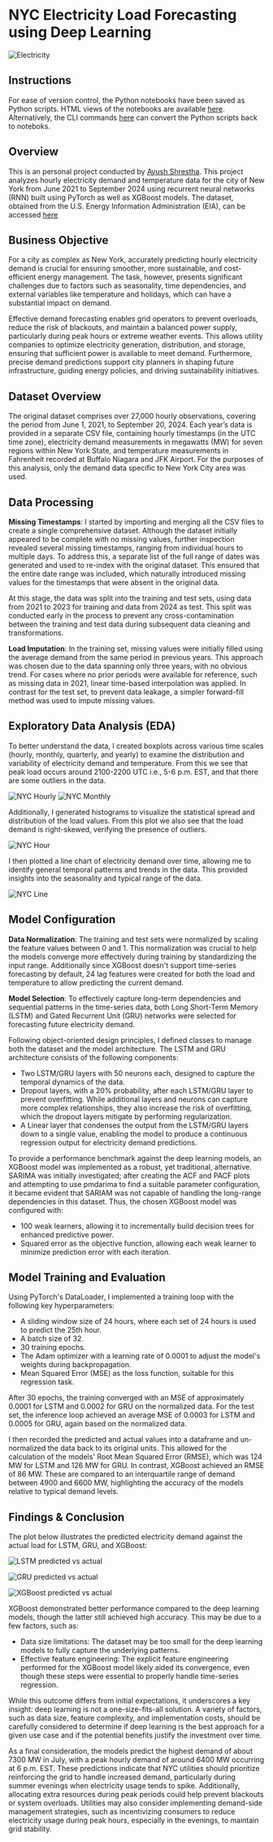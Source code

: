 # NYC Electricity Load Forecasting using Deep Learning

![Electricity](artifacts/electricity.png)

## Instructions

For ease of version control, the Python notebooks have been saved as Python scripts. HTML views of the notebooks are available [here](html/html_preview.md). Alternatively, the CLI commands [here](cli-reference.md) can convert the Python scripts back to noteboks.

## Overview

This is an personal project conducted by [Ayush Shrestha](https://www.linkedin.com/in/ayush-yoshi-shrestha/). This project analyzes hourly electricity demand and temperature data for the city of New York from June 2021 to September 2024 using recurrent neural networks (RNN) built using PyTorch as well as XGBoost models. The dataset, obtained from the U.S. Energy Information Administration (EIA), can be accessed [here](https://www.eia.gov/electricity/wholesalemarkets/data.php?rto=nyiso)

## Business Objective

For a city as complex as New York, accurately predicting hourly electricity demand is crucial for ensuring smoother, more sustainable, and cost-efficient energy management. The task, however, presents significant challenges due to factors such as seasonality, time dependencies, and external variables like temperature and holidays, which can have a substantial impact on demand.

Effective demand forecasting enables grid operators to prevent overloads, reduce the risk of blackouts, and maintain a balanced power supply, particularly during peak hours or extreme weather events. This allows utility companies to optimize electricity generation, distribution, and storage, ensuring that sufficient power is available to meet demand. Furthermore, precise demand predictions support city planners in shaping future infrastructure, guiding energy policies, and driving sustainability initiatives.

## Dataset Overview

The original dataset comprises over 27,000 hourly observations, covering the period from June 1, 2021, to September 20, 2024. Each year’s data is provided in a separate CSV file, containing hourly timestamps (in the UTC time zone), electricity demand measurements in megawatts (MW) for seven regions within New York State, and temperature measurements in Fahrenheit recorded at Buffalo Niagara and JFK Airport. For the purposes of this analysis, only the demand data specific to New York City area was used.

## Data Processing

**Missing Timestamps**:
I started by importing and merging all the CSV files to create a single comprehensive dataset. Although the dataset initially appeared to be complete with no missing values, further inspection revealed several missing timestamps, ranging from individual hours to multiple days. To address this, a separate list of the full range of dates was generated and used to re-index with the original dataset. This ensured that the entire date range was included, which naturally introduced missing values for the timestamps that were absent in the original data. 

At this stage, the data was split into the training and test sets, using data from 2021 to 2023 for training and data from 2024 as test. This split was conducted early in the process to prevent any cross-contamination between the training and test data during subsequent data cleaning and transformations.


**Load Imputation**:
In the training set, missing values were initially filled using the average demand from the same period in previous years. This approach was chosen due to the data spanning only three years, with no obvious trend. For cases where no prior periods were available for reference, such as missing data in 2021, linear time-based interpolation was applied. In contrast for the test set, to prevent data leakage, a simpler forward-fill method was used to impute missing values. 

## Exploratory Data Analysis (EDA)

To better understand the data, I created boxplots across various time scales (hourly, monthly, quarterly, and yearly) to examine the distribution and variability of electricity demand and temperature. From this we see that peak load occurs around 2100-2200 UTC i.e., 5-6 p.m. EST, and that there are some outliers in the data.

![NYC Hourly](artifacts/nyc-box-hour.png)
![NYC Monthly](artifacts/nyc-box-month.png)

Additionally, I generated histograms to visualize the statistical spread and distribution of the load values. From this plot we also see that the load demand is right-skewed, verifying the presence of outliers.

![NYC Hour](artifacts/nyc-hist-load-hourly.png)

I then plotted a line chart of electricity demand over time, allowing me to identify general temporal patterns and trends in the data. This provided insights into the seasonality and typical range of the data.

![NYC Line](artifacts/nyc-training-load.png)

## Model Configuration

**Data Normalization**:
The training and test sets were normalized by scaling the feature values between 0 and 1. This normalization was crucial to help the models converge more effectively during training by standardizing the input range. Additionally since XGBoost doesn't support time-series forecasting by default, 24 lag features were created for both the load and temperature to allow predicting the current demand. 

**Model Selection**:
To effectively capture long-term dependencies and sequential patterns in the time-series data, both Long Short-Term Memory (LSTM) and Gated Recurrent Unit (GRU) networks were selected for forecasting future electricity demand. 

Following object-oriented design principles, I defined classes to manage both the dataset and the model architecture. The LSTM and GRU architecture consists of the following components:

- Two LSTM/GRU layers with 50 neurons each, designed to capture the temporal dynamics of the data.
- Dropout layers, with a 20% probability, after each LSTM/GRU layer to prevent overfitting. While additional layers and neurons can capture more complex relationships, they also increase the risk of overfitting, which the dropout layers mitigate by performing regularization.
- A Linear layer that condenses the output from the LSTM/GRU layers down to a single value, enabling the model to produce a continuous regression output for electricity demand predictions.

To provide a performance benchmark against the deep learning models, an XGBoost model was implemented as a robust, yet traditional, alternative. SARIMA was initially investigated; after creating the ACF and PACF plots and attempting to use pmdarima to find a suitable parameter configuration, it became evident that SARIAM was not capable of handling the long-range dependencies in this dataset. Thus, the chosen XGBoost model was configured with:

- 100 weak learners, allowing it to incrementally build decision trees for enhanced predictive power.
- Squared error as the objective function, allowing each weak learner to minimize prediction error with each iteration.

## Model Training and Evaluation

Using PyTorch's DataLoader, I implemented a training loop with the following key hyperparameters:

- A sliding window size of 24 hours, where each set of 24 hours is used to predict the 25th hour.
- A batch size of 32.
- 30 training epochs.
- The Adam optimizer with a learning rate of 0.0001 to adjust the model's weights during backpropagation.
- Mean Squared Error (MSE) as the loss function, suitable for this regression task.

After 30 epochs, the training converged with an MSE of approximately 0.0001 for LSTM and 0.0002 for GRU on the normalized data. For the test set, the inference loop achieved an average MSE of 0.0003 for LSTM and 0.0005 for GRU, again based on the normalized data. 

I then recorded the predicted and actual values into a dataframe and un-normalized the data back to its original units. This allowed for the calculation of the models' Root Mean Squared Error (RMSE), which was 124 MW for LSTM and 126 MW for GRU. In contrast, XGBoost achieved an RMSE of 86 MW. These are compared to an interquartile range of demand between 4900 and 6600 MW, highlighting the accuracy of the models relative to typical demand levels.


## Findings & Conclusion

The plot below illustrates the predicted electricity demand against the actual load for LSTM, GRU, and XGBoost:

![LSTM predicted vs actual](artifacts/nyc-predicted-actual-line.png)

![GRU predicted vs actual](artifacts/gru-predicted-actual-line.png)

![XGBoost predicted vs actual](artifacts/xgb-predicted-actual-line.png)

XGBoost demonstrated better performance compared to the deep learning models, though the latter still achieved high accuracy. This may be due to a few factors, such as:

- Data size limitations: The dataset may be too small for the deep learning models to fully capture the underlying patterns.
- Effective feature engineering: The explicit feature engineering performed for the XGBoost model likely aided its convergence, even though these steps were essential to properly handle time-series regression.

While this outcome differs from initial expectations, it underscores a key insight: deep learning is not a one-size-fits-all solution. A variety of factors, such as data size, feature complexity, and implementation costs, should be carefully considered to determine if deep learning is the best approach for a given use case and if the potential benefits justify the investment over time.

As a final consideration, the models predict the highest demand of about 7300 MW in July, with a peak hourly demand of around 6400 MW occurring at 6 p.m. EST. These predictions indicate that NYC utilities should prioritize reinforcing the grid to handle increased demand, particularly during summer evenings when electricity usage tends to spike. Additionally, allocating extra resources during peak periods could help prevent blackouts or system overloads. Utilities may also consider implementing demand-side management strategies, such as incentivizing consumers to reduce electricity usage during peak hours, especially in the evenings, to maintain grid stability.
